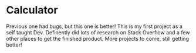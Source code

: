 # Calculator
Previous one had bugs, but this one is better!
This is my first project as a self taught Dev. Definently did lots of research on Stack Overflow and a few other places to get the finished product. More projects to come, still getting better!
